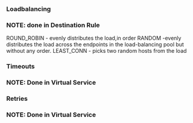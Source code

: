 ### Loadbalancing
### NOTE: done in Destination Rule
ROUND_ROBIN -  evenly distributes the load,in order
RANDOM -evenly distributes the load across the endpoints in the load-balancing pool but without any order.
LEAST_CONN - picks two random hosts from the load

### Timeouts 
### NOTE: Done in Virtual Service

### Retries
### NOTE: Done in Virtual Service